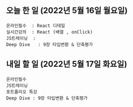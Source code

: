 ## 오늘 한 일 (2022년 5월 16일 월요일)
```study
온라인필수  : React 디테일
실시간강의  : React (배열 , onClick)
JS트레이닝  :
Deep Dive   : 9장 타입변환 & 단축평가
```

## 내일 할 일 (2022년 5월 17일 화요일)
```study
온라인필수
JS트레이닝 
포트폴리오 특강
Deep Dive : 9장 타입변환 & 단축평가
```

